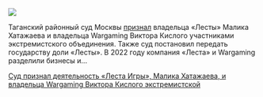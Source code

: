 <!--2025-06-03 13:22:16-->
<div class="yb">
  <div class="rss habr"><img src="https://habrastorage.org/getpro/habr/upload_files/465/242/424/465242424d3bf8b2a4c5868639e217c9.jpg" /><p>Таганский районный суд Москвы <a href="https://tass.ru/proisshestviya/24125441" rel="noopener noreferrer nofollow">признал</a> владельца «Лесты» Малика Хатажаева и владельца Wargaming Виктора Кислого участниками экстремистского объединения. Также суд постановил передать государству доли «Лесты». В 2022&nbsp;году компания «Леста» и Wargaming разделили бизнесы и... <p class="titl"><a href="https://habr.com/ru/news/915306/?utm_source=habrahabr&utm_medium=rss&utm_campaign=915306">Суд признал деятельность «Леста Игры», Малика Хатажаева, и владельца Wargaming Виктора Кислого экстремистской</a></p></div>
</div>
